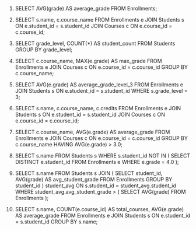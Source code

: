 1.   SELECT AVG(grade) AS average_grade
FROM Enrollments;

2. SELECT s.name, c.course_name
FROM Enrollments e
JOIN Students s ON e.student_id = s.student_id
JOIN Courses c ON e.course_id = c.course_id;

3. SELECT grade_level, COUNT(*) AS student_count
FROM Students
GROUP BY grade_level;

4. SELECT c.course_name, MAX(e.grade) AS max_grade
FROM Enrollments e
JOIN Courses c ON e.course_id = c.course_id
GROUP BY c.course_name;

5. SELECT AVG(e.grade) AS average_grade_level_3
FROM Enrollments e
JOIN Students s ON e.student_id = s.student_id
WHERE s.grade_level = 3;

6. SELECT s.name, c.course_name, c.credits
FROM Enrollments e
JOIN Students s ON e.student_id = s.student_id
JOIN Courses c ON e.course_id = c.course_id;

7. SELECT c.course_name, AVG(e.grade) AS average_grade
FROM Enrollments e
JOIN Courses c ON e.course_id = c.course_id
GROUP BY c.course_name
HAVING AVG(e.grade) > 3.0;


8. SELECT s.name
FROM Students s
WHERE s.student_id NOT IN (
    SELECT DISTINCT e.student_id
    FROM Enrollments e
    WHERE e.grade = 4.0
);

9. SELECT s.name
FROM Students s
JOIN (
    SELECT student_id, AVG(grade) AS avg_student_grade
    FROM Enrollments
    GROUP BY student_id
) student_avg ON s.student_id = student_avg.student_id
WHERE student_avg.avg_student_grade > (
    SELECT AVG(grade)
    FROM Enrollments
);


10. SELECT s.name, COUNT(e.course_id) AS total_courses, AVG(e.grade) AS average_grade
FROM Enrollments e
JOIN Students s ON e.student_id = s.student_id
GROUP BY s.name;

